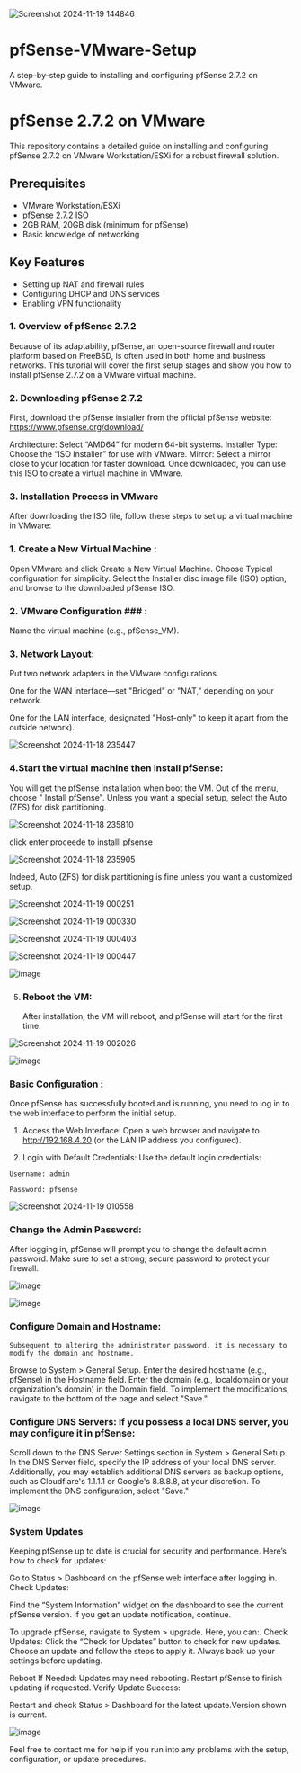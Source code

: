 
![Screenshot 2024-11-19 144846](https://github.com/user-attachments/assets/aaf352fe-b7a4-4afd-9d80-d9d24dd21632)


# pfSense-VMware-Setup
A step-by-step guide to installing and configuring pfSense 2.7.2 on VMware.

# pfSense 2.7.2 on VMware
This repository contains a detailed guide on installing and configuring pfSense 2.7.2 on VMware Workstation/ESXi for a robust firewall solution.

## Prerequisites
- VMware Workstation/ESXi
- pfSense 2.7.2 ISO
- 2GB RAM, 20GB disk (minimum for pfSense)
- Basic knowledge of networking

## Key Features
- Setting up NAT and firewall rules
- Configuring DHCP and DNS services
- Enabling VPN functionality

 ### 1. Overview of pfSense 2.7.2 ###
Because of its adaptability, pfSense, an open-source firewall and router platform based on FreeBSD, is often used in both home and business networks.
This tutorial will cover the first setup stages and show you how to install pfSense 2.7.2 on a VMware virtual machine.


### 2. Downloading pfSense 2.7.2 ###
First, download the pfSense installer from the official pfSense website: https://www.pfsense.org/download/

Architecture: Select “AMD64” for modern 64-bit systems.
Installer Type: Choose the “ISO Installer” for use with VMware.
Mirror: Select a mirror close to your location for faster download.
Once downloaded, you can use this ISO to create a virtual machine in VMware.


### 3. Installation Process in VMware ###
After downloading the ISO file, follow these steps to set up a virtual machine in VMware:

### 1. Create a New Virtual Machine : ###

Open VMware and click Create a New Virtual Machine.
Choose Typical configuration for simplicity.
Select the Installer disc image file (ISO) option, and browse to the downloaded pfSense ISO.

### 2. VMware Configuration ### :

Name the virtual machine (e.g., pfSense_VM).

###   3. Network Layout: ###

Put two network adapters in the VMware configurations.

One for the WAN interface—set "Bridged" or "NAT," depending on your network.

One for the LAN interface, designated "Host-only" to keep it apart from the outside network).


![Screenshot 2024-11-18 235447](https://github.com/user-attachments/assets/5c43099a-a07d-4639-9c6b-5fc7bde82304)

 ###  4.Start the virtual machine then install pfSense: ###

You will get the pfSense installation when boot the VM.
Out of the menu, choose " Install pfSense".
Unless you want a special setup, select the Auto (ZFS) for disk partitioning.

![Screenshot 2024-11-18 235810](https://github.com/user-attachments/assets/1b9fcf66-86df-4205-826f-7717bacbb29e)


 click enter proceede to installl pfsense 


![Screenshot 2024-11-18 235905](https://github.com/user-attachments/assets/c4098b8b-4ca8-4257-89df-5310860492d6)


Indeed,  Auto (ZFS) for disk partitioning is fine unless you want a customized setup.

![Screenshot 2024-11-19 000251](https://github.com/user-attachments/assets/77d74827-2e5c-44ce-8ea7-743efdc0d2bf)


![Screenshot 2024-11-19 000330](https://github.com/user-attachments/assets/5d9756b6-fa94-42e0-a527-d953de895fd9)


![Screenshot 2024-11-19 000403](https://github.com/user-attachments/assets/2ff668e5-abe3-4bcc-adde-ed951a3d9649)


![Screenshot 2024-11-19 000447](https://github.com/user-attachments/assets/1d479d66-fe09-4b9c-8568-ec4816aacfbf)


![image](https://github.com/user-attachments/assets/2dfc164c-274f-4bd0-958c-7b80695da7af)


5. ### Reboot the VM: ###
   After installation, the VM will reboot, and pfSense will start for the first time.


![Screenshot 2024-11-19 002026](https://github.com/user-attachments/assets/ebe4fc66-f25b-41cd-914b-af92e0347e28)

![image](https://github.com/user-attachments/assets/6a5f0150-7703-4551-b8bc-f68db802b371)


### Basic Configuration : ###
Once pfSense has successfully booted and is running, you need to log in to the web interface to perform the initial setup.

1. Access the Web Interface:
Open a web browser and navigate to http://192.168.4.20 (or the LAN IP address you configured).

2. Login with Default Credentials:
Use the default login credentials:

```Username: admin```

```Password: pfsense```

![Screenshot 2024-11-19 010558](https://github.com/user-attachments/assets/1d6db33c-dfa5-43a8-a7ff-d02975e171cb)


 ### Change the Admin Password: ###
After logging in, pfSense will prompt you to change the default admin password. Make sure to set a strong, secure password to protect your firewall.

![image](https://github.com/user-attachments/assets/a1242b1e-470e-48dc-bbd6-d437631eb7ec)


![image](https://github.com/user-attachments/assets/eb14b018-83da-4b24-9d71-29c490fa1155)





###  Configure Domain and Hostname: ###
    Subsequent to altering the administrator password, it is necessary to modify the domain and hostname.

Browse to System > General Setup.
Enter the desired hostname (e.g., pfSense) in the Hostname field.
Enter the domain (e.g., localdomain or your organization's domain) in the Domain field.
To implement the modifications, navigate to the bottom of the page and select "Save."

### Configure DNS Servers: If you possess a local DNS server, you may configure it in pfSense: ###

Scroll down to the DNS Server Settings section in System > General Setup.
In the DNS Server field, specify the IP address of your local DNS server.
Additionally, you may establish additional DNS servers as backup options, such as Cloudflare's 1.1.1.1 or Google's 8.8.8.8, at your discretion.
To implement the DNS configuration, select "Save."

![image](https://github.com/user-attachments/assets/918cf441-53ac-4205-b2a3-f7f1cc48ea4b)


### System Updates ###
Keeping pfSense up to date is crucial for security and performance. Here’s how to check for updates:

Go to Status > Dashboard on the pfSense web interface after logging in.
Check Updates:

Find the “System Information” widget on the dashboard to see the current pfSense version.
If you get an update notification, continue.

To upgrade pfSense, navigate to System > upgrade. Here, you can:. Check Updates: Click the “Check for Updates” button to check for new updates. Choose an update and follow the steps to apply it. Always back up your settings before updating.

Reboot If Needed:
Updates may need rebooting. Restart pfSense to finish updating if requested.
Verify Update Success:

Restart and check Status > Dashboard for the latest update.Version shown is current.



![image](https://github.com/user-attachments/assets/1e4ad2bf-9723-4a6d-b577-82183dd76fdd)



Feel free to contact me for help if you run into any problems with the setup, configuration, or update procedures.





